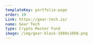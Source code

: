 ```yaml
---
templateKey: portfolio-page
order: 10
Link: https://gear-tech.io/
name: Gear Tech
type: Crypto Master Fund
image: /img/gear-black-1080x1080.png
---
```

